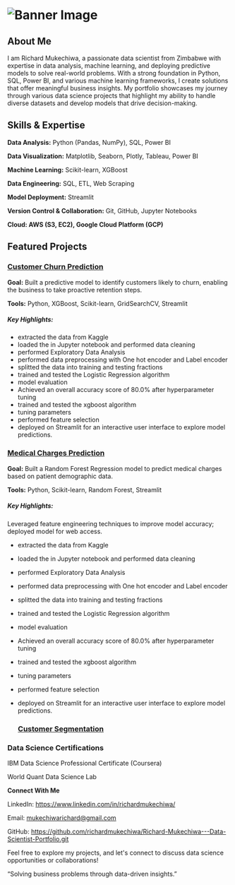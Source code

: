 # ![Banner Image](https://github.com/richardmukechiwa/Richard-Mukechiwa---Data-Scientist-Portfolio/blob/main/RichardMukechiwa-DataScientistBuildingSolutionsthroughData-ezgif.com-video-to-gif-converter.gif)


## **About Me**

I am Richard Mukechiwa, a passionate data scientist from Zimbabwe with expertise in data analysis, machine learning, and deploying predictive models to solve real-world problems. With a strong foundation in Python, SQL, Power BI, and various machine learning frameworks, I create solutions that offer meaningful business insights. My portfolio showcases my journey through various data science projects that highlight my ability to handle diverse datasets and develop models that drive decision-making.

## **Skills & Expertise**

**Data Analysis:** Python (Pandas, NumPy), SQL, Power BI

**Data Visualization:** Matplotlib, Seaborn, Plotly, Tableau, Power BI

**Machine Learning:** Scikit-learn, XGBoost

**Data Engineering:** SQL, ETL, Web Scraping

**Model Deployment:** Streamlit

**Version Control & Collaboration:** Git, GitHub, Jupyter Notebooks

**Cloud: AWS (S3, EC2), Google Cloud Platform (GCP)**

## **Featured Projects**

### [Customer Churn Prediction](https://github.com/richardmukechiwa/Churn-Prediction-Classification-Model.git)
   
**Goal:** Built a predictive model to identify customers likely to churn, enabling the business to take proactive retention steps.

**Tools:** Python, XGBoost, Scikit-learn, GridSearchCV, Streamlit

##### **Key Highlights:**
- extracted the data from Kaggle
- loaded the in Jupyter notebook  and performed data cleaning
- performed Exploratory Data Analysis
- performed data preprocessing with One hot encoder and Label encoder
- splitted the data into training and testing fractions
- trained  and tested the Logistic Regression algorithm
- model evaluation
- Achieved an overall accuracy score of 80.0% after hyperparameter tuning
- trained and tested the xgboost algorithm
- tuning parameters
- performed feature selection
- deployed on Streamlit for an interactive user interface to explore model predictions.


### [Medical Charges Prediction](https://github.com/richardmukechiwa/Medical_Charges-Prediction-Random-Forest-Regression.git)

**Goal:**  Built a Random Forest Regression model to predict medical charges based on patient demographic data.

**Tools:**  Python, Scikit-learn, Random Forest, Streamlit

##### Key Highlights:
Leveraged feature engineering techniques to improve model accuracy; deployed model for web access.
- extracted the data from Kaggle
- loaded the in Jupyter notebook  and performed data cleaning
- performed Exploratory Data Analysis
- performed data preprocessing with One hot encoder and Label encoder
- splitted the data into training and testing fractions
- trained  and tested the Logistic Regression algorithm
- model evaluation
- Achieved an overall accuracy score of 80.0% after hyperparameter tuning
- trained and tested the xgboost algorithm
- tuning parameters
- performed feature selection
- deployed on Streamlit for an interactive user interface to explore model predictions.

  ### [Customer Segmentation](https://github.com/richardmukechiwa/Customer-Segmentation.git)


### Data Science Certifications

IBM Data Science Professional Certificate (Coursera)

World Quant Data Science Lab



**Connect With Me**

LinkedIn: https://www.linkedin.com/in/richardmukechiwa/

Email: mukechiwarichard@gmail.com

GitHub: https://github.com/richardmukechiwa/Richard-Mukechiwa---Data-Scientist-Portfolio.git

Feel free to explore my projects, and let's connect to discuss data science opportunities or collaborations!

“Solving business problems through data-driven insights.”






